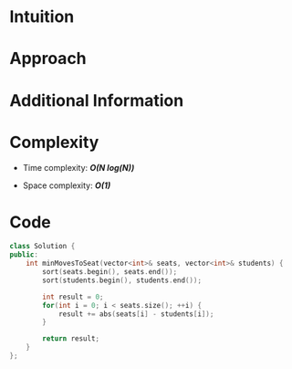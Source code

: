 # Intuition

# Approach

# Additional Information

# Complexity
- Time complexity: ***O(N log(N))***
<!-- Add your time complexity here, e.g. $$O(n)$$ -->

- Space complexity: ***O(1)***
<!-- Add your space complexity here, e.g. $$O(n)$$ -->

# Code
```cpp
class Solution {
public:
    int minMovesToSeat(vector<int>& seats, vector<int>& students) {
        sort(seats.begin(), seats.end());
        sort(students.begin(), students.end());

        int result = 0;
        for(int i = 0; i < seats.size(); ++i) {
            result += abs(seats[i] - students[i]);
        }

        return result;
    }
};
```
